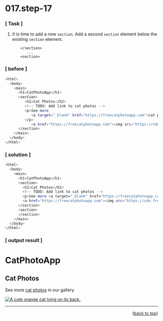 <a name="topage"></a>

# 017.step-17

### [ Task ]

  1. It is time to add a new `section`. Add a second `section` element below the existing `section` element.

```
       </section>
          ...
       <section>
```

### [ before ]

```sh
<html>
  <body>
    <main>
      <h1>CatPhotoApp</h1>
      <section>
         <h2>Cat Photos</h2>
         <!-- TODO: Add link to cat photos -->
         <p>See more 
            <a target="_blank" href="https://freecatphotoapp.com">cat photos</a> in our gallery.
         </p>
            <a href="https://freecatphotoapp.com"><img src="https://cdn.freecodecamp.org/curriculum/cat-photo-app/relaxing-cat.jpg" alt="A cute orange cat lying on its back."></a>
      </section>
    </main>
  </body>
</html>
```

### [ solution ]

```sh
<html>
  <body>
    <main>
      <h1>CatPhotoApp</h1>
      <section>
        <h2>Cat Photos</h2>
        <!-- TODO: Add link to cat photos -->
        <p>See more <a target="_blank" href="https://freecatphotoapp.com">cat photos</a> in our gallery.</p>
        <a href="https://freecatphotoapp.com"><img src="https://cdn.freecodecamp.org/curriculum/cat-photo-app/relaxing-cat.jpg" alt="A cute orange cat lying on its back."></a>
      </section>
      <section>
      </section>      
    </main>
  </body>
</html>
```

### [ output result ]

<html>
  <body>
    <main>
      <h1>CatPhotoApp</h1>
      <section>
        <h2>Cat Photos</h2>
        <!-- TODO: Add link to cat photos -->
        <p>See more <a target="_blank" href="https://freecatphotoapp.com">cat photos</a> in our gallery.</p>
        <a href="https://freecatphotoapp.com"><img src="https://cdn.freecodecamp.org/curriculum/cat-photo-app/relaxing-cat.jpg" alt="A cute orange cat lying on its back."></a>
      </section>
      <section>
      </section>
    </main>
  </body>
</html>

-----

<p align="right">(<a href="#topage">back to top</a>)</p>
<br/>
<br/>
